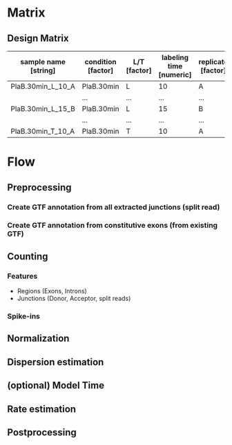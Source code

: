 # Matrix
## Design Matrix
| sample name [string] | condition [factor] | L/T [factor] | labeling time [numeric] | replicate [factor] | filename [string]     |
|----------------------|--------------------|--------------|-------------------------|--------------------|-----------------------|
| PlaB.30min_L_10_A    | PlaB.30min         | L            | 10                      | A                  | PlaB.30min_L_10_A.bam |
|                      | ...                | ...          | ...                     | ...                | ...                   |
| PlaB.30min_L_15_B    | PlaB.30min         | L            | 15                      | B                  | PlaB.30min_L_15_B.bam |
|                      | ...                | ...          | ...                     | ...                | ...                   |
| PlaB.30min_T_10_A    | PlaB.30min         | T            | 10                      | A                  | PlaB.30min_T_10_A.bam |

# Flow
## Preprocessing
### Create GTF annotation from all extracted junctions (split read)
### Create GTF annotation from constitutive exons (from existing GTF)
## Counting
### Features
- Regions (Exons, Introns)
- Junctions (Donor, Acceptor, split reads)

### Spike-ins

## Normalization

## Dispersion estimation
## (optional) Model Time
## Rate estimation
## Postprocessing







